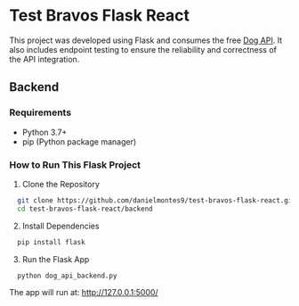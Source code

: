 # Test Bravos Flask React

This project was developed using Flask and consumes the free [Dog API](https://dogapi.dog/docs/api-v2). It also includes endpoint testing to ensure the reliability and correctness of the API integration.

## Backend

### Requirements
- Python 3.7+
- pip (Python package manager)


### How to Run This Flask Project
1. Clone the Repository
```bash
  git clone https://github.com/danielmontes9/test-bravos-flask-react.git
  cd test-bravos-flask-react/backend
```

2. Install Dependencies
```bash
  pip install flask
```

3. Run the Flask App
```bash
  python dog_api_backend.py
```
The app will run at: http://127.0.0.1:5000/